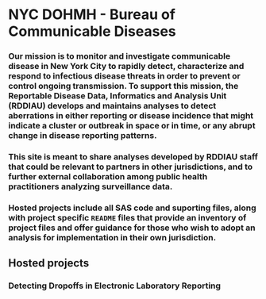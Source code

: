 # NYC DOHMH - Bureau of Communicable Diseases

### Our mission is to monitor and investigate communicable disease in New York City to rapidly detect, characterize and respond to infectious disease threats in order to prevent or control ongoing transmission. To support this mission, the Reportable Disease Data, Informatics and Analysis Unit (RDDIAU) develops and maintains analyses to detect aberrations in either reporting or disease incidence that might indicate a cluster or outbreak in space or in time, or any abrupt change in disease reporting patterns.
### This site is meant to share analyses developed by RDDIAU staff that could be relevant to partners in other jurisdictions, and to further external collaboration among public health practitioners analyzing surveillance data.

### Hosted projects include all SAS code and suporting files, along with project specific `README` files that provide an inventory of project files and offer guidance for those who wish to adopt an analysis for implementation in their own jurisdiction.

## Hosted projects
### Detecting Dropoffs in Electronic Laboratory Reporting
